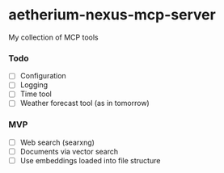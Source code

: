 # aetherium-nexus-mcp-server
My collection of MCP tools

### Todo

- [ ] Configuration
- [ ] Logging
- [ ] Time tool
- [ ] Weather forecast tool (as in tomorrow)

### MVP

- [ ] Web search (searxng)
- [ ] Documents via vector search
- [ ] Use embeddings loaded into file structure
